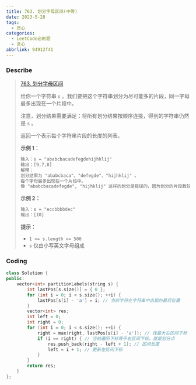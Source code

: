 ```yaml
---
title: 763. 划分字母区间(中等)
date: 2023-5-28
tags:
  - 贪心
categories:
  - LeetCode必刷题
  - 贪心
abbrlink: 94912f41
---
```


### Describe

> [763. 划分字母区间](https://leetcode.cn/problems/partition-labels/)
>
> 给你一个字符串 `s` 。我们要把这个字符串划分为尽可能多的片段，同一字母最多出现在一个片段中。
>
> 注意，划分结果需要满足：将所有划分结果按顺序连接，得到的字符串仍然是 `s` 。
>
> 返回一个表示每个字符串片段的长度的列表。
>
>  
>
> **示例 1：**
>
> ```txt
> 输入：s = "ababcbacadefegdehijhklij"
> 输出：[9,7,8]
> 解释：
> 划分结果为 "ababcbaca"、"defegde"、"hijhklij" 。
> 每个字母最多出现在一个片段中。
> 像 "ababcbacadefegde", "hijhklij" 这样的划分是错误的，因为划分的片段数较少。 
> ```
>
> **示例 2：**
>
> ```txt
> 输入：s = "eccbbbbdec"
> 输出：[10]
> ```
>
>  
>
> **提示：**
>
> - `1 <= s.length <= 500`
> - `s` 仅由小写英文字母组成

### Coding

```cpp
class Solution {
public:
    vector<int> partitionLabels(string s) {
        int lastPos[s.size()] = { 0 };
        for (int i = 0; i < s.size(); ++i) {
            lastPos[s[i] - 'a'] = i; // 当前字符在字符串中出现的最后位置
        }
        vector<int> res;
        int left = 0;
        int right = 0;
        for (int i = 0; i < s.size(); ++i) {
            right = max(right, lastPos[s[i] - 'a']); // 找最大右区间下标
            if (i == right) { // 当前遍历下标等于右区间下标，就是划分点
                res.push_back(right - left + 1); // 区间长度
                left = i + 1; // 更新左区间下标
            }
        }
        return res;
    }
};
```

